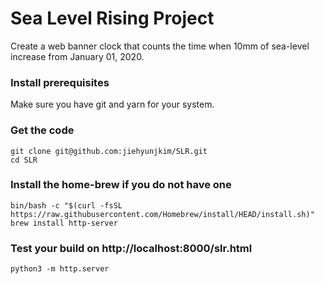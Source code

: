# Sea Level Rising Project
Create a web banner clock that counts the time when 10mm of sea-level increase from January 01, 2020.

### Install prerequisites
Make sure you have git and yarn for your system.

### Get the code
```
git clone git@github.com:jiehyunjkim/SLR.git
cd SLR
```
### Install the home-brew if you do not have one
```
bin/bash -c "$(curl -fsSL https://raw.githubusercontent.com/Homebrew/install/HEAD/install.sh)"
brew install http-server
```
### Test your build on http://localhost:8000/slr.html
```
python3 -m http.server
```
